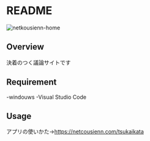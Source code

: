 # README
![netkousienn-home](https://github.com/ryouga-en/netcousienn/assets/144085135/194814da-e85b-4d2d-a52d-801b15a52b3d)

## Overview
決着のつく議論サイトです
## Requirement
-windouws
-Visual Studio Code
## Usage
アプリの使いかた→https://netcousienn.com/tsukaikata
